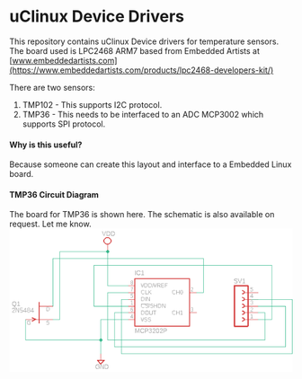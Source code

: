 # uClinux Device Drivers
This repository contains uClinux Device drivers for temperature sensors. The board used is LPC2468 ARM7 based from Embedded Artists at [www.embeddedartists.com](https://www.embeddedartists.com/products/lpc2468-developers-kit/)

 There are two sensors: 
 1. TMP102 - This supports I2C protocol. 
 2. TMP36 - This needs to be interfaced to an ADC MCP3002 which supports SPI protocol.
 
 #### Why is this useful?
Because someone can create this layout and interface to a Embedded Linux board. 

#### TMP36 Circuit Diagram
The board for TMP36 is shown here. The schematic is also available on request. Let me know.
![TMP36 schematic](https://github.com/ajaygnsharma/drivers/blob/master/doc/spi/spi_driver_board.png "Schematic")

